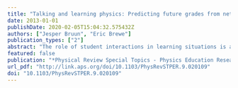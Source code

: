 ```yaml
---
title: "Talking and learning physics: Predicting future grades from network measures and Force Concept Inventory pretest scores"
date: 2013-01-01
publishDate: 2020-02-05T15:04:32.575432Z
authors: ["Jesper Bruun", "Eric Brewe"]
publication_types: ["2"]
abstract: "The role of student interactions in learning situations is a foundation of sociocultural learning theory, and social network analysis can be used to quantify student relations. We discuss how self-reported student interactions can be viewed as processes of meaning making and use this to understand how quantitative measures that describe the position in a network, called centrality measures, can be understood in terms of interactions that happen in the context of a university physics course. We apply this discussion to an empirical data set of self-reported student interactions. In a weekly administered survey, first year university students enrolled in an introductory physics course at a Danish university indicated with whom they remembered having communicated within different interaction categories. For three categories pertaining to (1) communication about how to solve physics problems in the course (called the PS category), (2) communications about the nature of physics concepts (called the CD category), and (3) social interactions that are not strictly related to the content of the physics classes (called the ICS category) in the introductory mechanics course, we use the survey data to create networks of student interaction. For each of these networks, we calculate centrality measures for each student and correlate these measures with grades from the introductory course, grades from two subsequent courses, and the pretest Force Concept Inventory (FCI) scores. We find highly significant correlations (p textless 0.001) between network centrality measures and grades in all networks. We find the highest correlations between network centrality measures and future grades. In the network composed of interactions regarding problem solving (the PS network), the centrality measures hide and PageRank show the highest correlations (r=-0.32 and r=0.33, respectively) with future grades. In the CD network, the network measure target entropy shows the highest correlation (r=0.45) with future grades. In the network composed solely of noncontent related social interactions, these patterns of correlation are maintained in the sense that these network measures show the highest correlations and maintain their internal ranking. Using hierarchical linear regression, we find that a linear model that adds the network measures hide and target entropy, calculated on the ICS network, significantly improves a base model that uses only the FCI pretest scores from the beginning of the semester. Though one should not infer causality from these results, they do point to how social interactions in class are intertwined with academic interactions. We interpret this as an integral part of learning, and suggest that physics is a robust example. Published by the American Physical Society under the terms of the Creative Commons Attribution 3.0 License. Further distribution of this work must maintain attribution to the author(s) and the published article's title, journal citation, and DOI."
featured: false
publication: "*Physical Review Special Topics - Physics Education Research*"
url_pdf: "http://link.aps.org/doi/10.1103/PhysRevSTPER.9.020109"
doi: "10.1103/PhysRevSTPER.9.020109"
---
```


